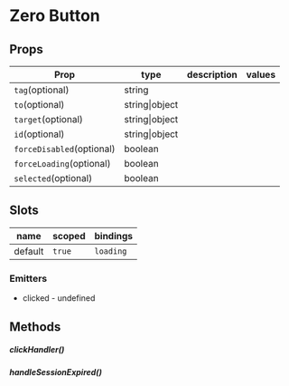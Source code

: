 # Zero Button




## Props

| Prop | type | description | values |
| ---- | ---- | ----------- | ------ |
| `tag`<span>(optional)</span> | string |  |  |
| `to`<span>(optional)</span> | string\|object |  |  |
| `target`<span>(optional)</span> | string\|object |  |  |
| `id`<span>(optional)</span> | string\|object |  |  |
| `forceDisabled`<span>(optional)</span> | boolean |  |  |
| `forceLoading`<span>(optional)</span> | boolean |  |  |
| `selected`<span>(optional)</span> | boolean |  |  |

## Slots

| name | scoped | bindings |
| ---- | ------ | -------- |
| default | `true` | `loading` |

### Emitters


 - clicked - undefined

## Methods

##### clickHandler()

##### handleSessionExpired()
